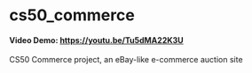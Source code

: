 # cs50_commerce
#### Video Demo:  <https://youtu.be/Tu5dMA22K3U>
CS50 Commerce project, an eBay-like e-commerce auction site
